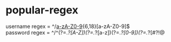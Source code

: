 # popular-regex

username regex = ^/[a-zA-Z0-9]([._](?![._])|[a-zA-Z0-9]){6,18}[a-zA-Z0-9]$ <br>
 password regex = ^/^(?=.*?[A-Z])(?=.*?[a-z])(?=.*?[0-9])(?=.*?[#?!@$%^&*-]).{8,}$
